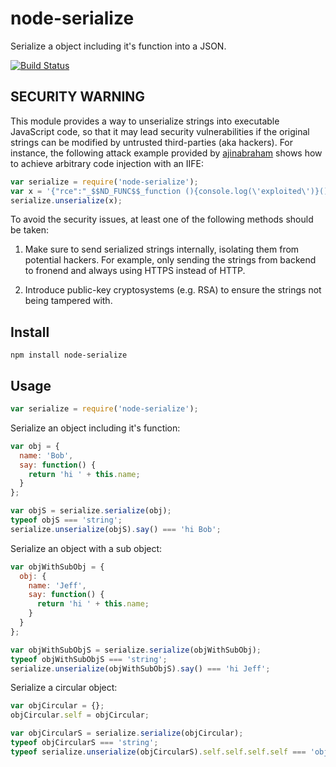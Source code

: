 # node-serialize

Serialize a object including it's function into a JSON.

[![Build Status](https://travis-ci.org/luin/serialize.png?branch=master)](https://travis-ci.org/luin/serialize)

## SECURITY WARNING

This module provides a way to unserialize strings into executable JavaScript code, so that it may lead security vulnerabilities if the original strings can be modified by untrusted third-parties (aka hackers). For instance, the following attack example provided by [ajinabraham](https://github.com/luin/serialize/issues/4) shows how to achieve arbitrary code injection with an IIFE:

```javascript
var serialize = require('node-serialize');
var x = '{"rce":"_$$ND_FUNC$$_function (){console.log(\'exploited\')}()"}'
serialize.unserialize(x);
```

To avoid the security issues, at least one of the following methods should be taken:

1. Make sure to send serialized strings internally, isolating them from potential hackers. For example, only sending the strings from backend to fronend and always using HTTPS instead of HTTP.

2. Introduce public-key cryptosystems (e.g. RSA) to ensure the strings not being tampered with.


## Install

```
npm install node-serialize
```

## Usage

```javascript
var serialize = require('node-serialize');
```

Serialize an object including it's function:


```javascript
var obj = {
  name: 'Bob',
  say: function() {
    return 'hi ' + this.name;
  }
};

var objS = serialize.serialize(obj);
typeof objS === 'string';
serialize.unserialize(objS).say() === 'hi Bob';
```

Serialize an object with a sub object:

```javascript
var objWithSubObj = {
  obj: {
    name: 'Jeff',
    say: function() {
      return 'hi ' + this.name;
    }
  }
};

var objWithSubObjS = serialize.serialize(objWithSubObj);
typeof objWithSubObjS === 'string';
serialize.unserialize(objWithSubObjS).say() === 'hi Jeff';
```

Serialize a circular object:

```javascript
var objCircular = {};
objCircular.self = objCircular;

var objCircularS = serialize.serialize(objCircular);
typeof objCircularS === 'string';
typeof serialize.unserialize(objCircularS).self.self.self.self === 'object';
```
